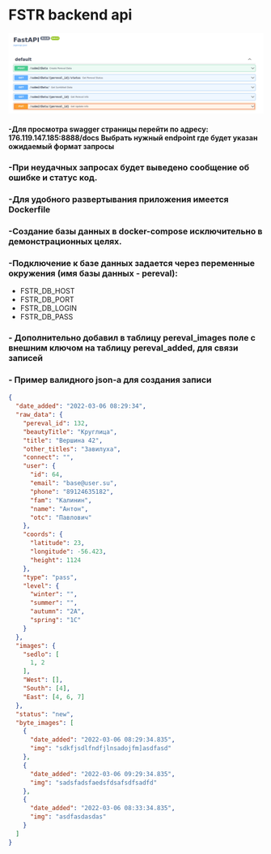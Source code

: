 # FSTR backend api
![message_stats](swagger.png)
#### -Для просмотра swagger страницы перейти по адресу: 176.119.147.185:8888/docs Выбрать нужный endpoint где будет указан ожидаемый формат запросы
### -При неудачных запросах будет выведено сообщение об ошибке и статус код.
### -Для удобного развертывания приложения имеется Dockerfile
### -Создание базы данных в docker-compose исключительно в демонстрационных целях. 
### -Подключение к базе данных задается через переменные окружения (имя базы данных - pereval):
 * FSTR_DB_HOST 
 * FSTR_DB_PORT
 * FSTR_DB_LOGIN
 * FSTR_DB_PASS

### - Дополнительно добавил в таблицу pereval_images поле с внешним ключом на таблицу pereval_added, для связи записей
### - Пример валидного json-a для создания записи
```json
{
  "date_added": "2022-03-06 08:29:34",
  "raw_data": {
    "pereval_id": 132,
    "beautyTitle": "Круглица",
    "title": "Вершина 42",
    "other_titles": "Завилуха",
    "connect": "",
    "user": {
      "id": 64,
      "email": "base@user.su",
      "phone": "89124635182",
      "fam": "Калинин",
      "name": "Антон",
      "otc": "Павлович"
    },
    "coords": {
      "latitude": 23,
      "longitude": -56.423,
      "height": 1124
    },
    "type": "pass",
    "level": {
      "winter": "",
      "summer": "",
      "autumn": "2A",
      "spring": "1C"
    }
  },
  "images": {
    "sedlo": [
      1, 2
    ],
    "West": [],
    "South": [4],
    "East": [4, 6, 7]
  },
  "status": "new",
  "byte_images": [
    {
      "date_added": "2022-03-06 08:29:34.835",
      "img": "sdkfjsdlfndfjlnsadojfm]asdfasd"
    },
    {
      "date_added": "2022-03-06 09:29:34.835",
      "img": "sadsfadsfaedsfdsafsdfsadfd"
    },
    {
      "date_added": "2022-03-06 08:33:34.835",
      "img": "asdfasdasdas"
    }
  ]
}
```


